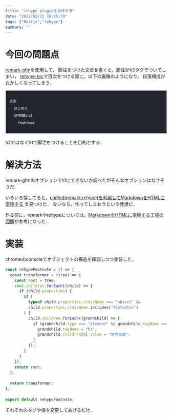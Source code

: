 ```yaml
---
title: "rehype pluginを自作する"
date: "2022/02/21 16:35:39"
tags: ["Nextjs","rehype"]
summary: ""
---
```


# 今回の問題点

[remark-gfm](https://github.com/remarkjs/remark-gfm)を使用して，
脚注をつけた文章を書くと，脚注がh2タグでついてしまい，
[rehype-toc](https://github.com/JS-DevTools/rehype-toc)で目次をつける際に，以下の画像のようになり，
段落構成がおかしくなってしまう．

![before](before.png)

h2ではなくh1で脚注をつけることを目的とする．


# 解決方法

remark-gfmのオプションでh1にできないか調べたがそんなオプションはなさそうだ．

いろいろ探してると，[unified(remark,rehype)を利用してMarkdownをHTMLに変換する
](https://goodlife.tech/posts/unified-markdown)を見つけた．
ないなら，作ってしまおうという発想だ．

作る前に，remarkやrehypeについては，[MarkdownをHTMLに変換する工程の図解](https://jsnotice.com/posts/2022-01-21/)が参考になった．

# 実装

chromeのconsoleでオブジェクトの構造を確認しつつ実装した．

```js:rehype-footnote.js
const rehypeFootnote = () => {
  const transformer = (tree) => {
    const root = tree;
    root.children.forEach((child) => {
      if (child.properties) {
        if (
          typeof child.properties.className === "object" &&
          child.properties.className.includes("footnotes")
        ) {
          child.children.forEach((grandchild) => {
            if (grandchild.type === "element" && grandchild.tagName === "h2") {
              grandchild.tagName = "h1";
              grandchild.children[0].value = "参考文献";
            }
          });
        }
      }
    });
    return root;
  };

  return transformer;
};

export default rehypeFootnote;
```

それぞれのタグや値を変更してあげるだけ．

